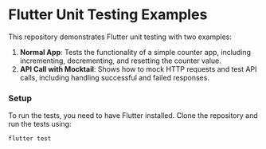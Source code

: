 # Flutter Unit Testing Examples

This repository demonstrates Flutter unit testing with two examples:

1. **Normal App**: Tests the functionality of a simple counter app, including incrementing, decrementing, and resetting the counter value.
2. **API Call with Mocktail**: Shows how to mock HTTP requests and test API calls, including handling successful and failed responses.

### Setup

To run the tests, you need to have Flutter installed. Clone the repository and run the tests using:

```bash
flutter test
